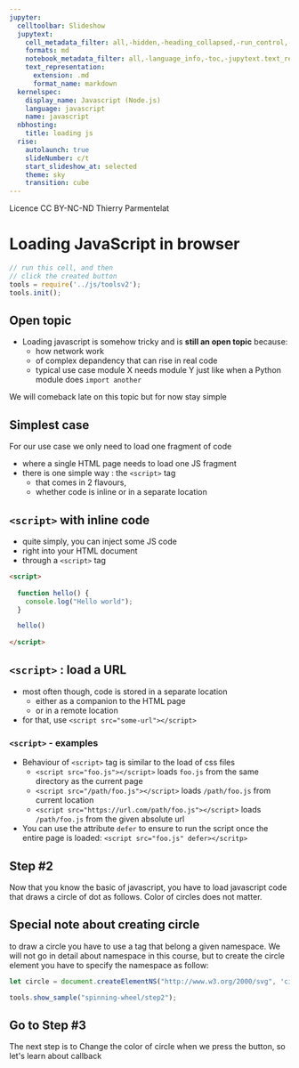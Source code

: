 ```yaml
---
jupyter:
  celltoolbar: Slideshow
  jupytext:
    cell_metadata_filter: all,-hidden,-heading_collapsed,-run_control,-trusted
    formats: md
    notebook_metadata_filter: all,-language_info,-toc,-jupytext.text_representation.jupytext_version,-jupytext.text_representation.format_version
    text_representation:
      extension: .md
      format_name: markdown
  kernelspec:
    display_name: Javascript (Node.js)
    language: javascript
    name: javascript
  nbhosting:
    title: loading js
  rise:
    autolaunch: true
    slideNumber: c/t
    start_slideshow_at: selected
    theme: sky
    transition: cube
---
```


<div class="licence">
<span>Licence CC BY-NC-ND</span>
<span>Thierry Parmentelat</span>
</div>

<!-- #region slideshow={"slide_type": ""} -->
# Loading JavaScript in browser
<!-- #endregion -->

```javascript
// run this cell, and then 
// click the created button
tools = require('../js/toolsv2');
tools.init();
```

<!-- #region slideshow={"slide_type": "slide"} -->
## Open topic
<!-- #endregion -->

* Loading javascript is somehow tricky and is **still an open topic** because: 
  * how network work
  * of complex depandency that can rise in real code 
  * typical use case module X needs module Y just like when a Python module does `import another`

We will comeback late on this topic but for now stay simple

<!-- #region slideshow={"slide_type": "slide"} -->
## Simplest case
<!-- #endregion -->

For our use case we only need to load one fragment of code

* where a single HTML page needs to load one JS fragment
* there is one simple way : the `<script>` tag
  * that comes in 2 flavours,
  * whether code is inline or in a separate location

<!-- #region slideshow={"slide_type": "slide"} -->
## `<script>` with inline code
<!-- #endregion -->

<!-- #region cell_style="center" -->
* quite simply, you can inject some JS code 
* right into your HTML document 
* through a `<script>` tag
<!-- #endregion -->

<!-- #region cell_style="center slideshow={"slide_type": ""} -->
```html
<script>
    
  function hello() {
    console.log("Hello world");
  }

  hello()
    
</script>
```
<!-- #endregion -->

<!-- #region slideshow={"slide_type": "slide"} -->
## `<script>` : load a URL
<!-- #endregion -->

* most often though, code is stored in a separate location
  * either as a companion to the HTML page
  * or in a remote location
* for that, use `<script src="some-url"></script>` 

<!-- #region slideshow={"slide_type": "slide"} -->
### `<script>` - examples
<!-- #endregion -->

<!-- #region slideshow={"slide_type": ""} -->
* Behaviour of `<script>` tag is similar to the load of css files
  * `<script src="foo.js"></script>` loads `foo.js` from the same directory as the current page
  * `<script src="/path/foo.js"></script>` loads `/path/foo.js` from current location
  * `<script src="https://url.com/path/foo.js"></script>` loads `/path/foo.js` from the given absolute url
* You can use the attribute `defer` to ensure to run the script once the entire page is loaded: `<script src="foo.js" defer></scritp>`
<!-- #endregion -->

<!-- #region slideshow={"slide_type": "slide"} -->
## Step #2

Now that you know the basic of javascript, you have to load javascript code that draws a circle of dot as follows. 
Color of circles does not matter.
<!-- #endregion -->

<!-- #region -->
## Special note about creating circle

to draw a circle you have to use a tag that belong a given namespace. We will not go in detail about namespace in this course, but to create the circle element you have to specify the namespace as follow:

```javascript
let circle = document.createElementNS("http://www.w3.org/2000/svg", 'circle');
```
<!-- #endregion -->

```javascript slideshow={"slide_type": "slide"}
tools.show_sample("spinning-wheel/step2");
```

<!-- #region slideshow={"slide_type": "slide"} -->
## Go to Step #3

The next step is to Change the color of circle when we press the button, so let's learn about callback
<!-- #endregion -->
